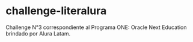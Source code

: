 # challenge-literalura
Challenge N°3 correspondiente al Programa ONE: Oracle Next Education brindado por Alura Latam. 
